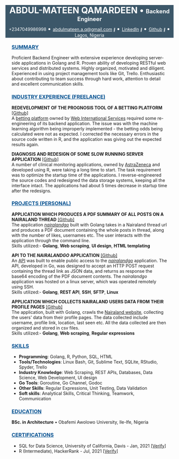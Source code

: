 <link rel="stylesheet" href="https://cdnjs.cloudflare.com/ajax/libs/font-awesome/4.7.0/css/font-awesome.min.css">

<div>
<div style = "background-color:#3C5769; color:white; margin:-20px">
<h1>
<center>
<span style = 'color: white'>ABDUL-MATEEN QAMARDEEN</span>
<span style = 'color: white'> &#x2022 </span>
<span style = 'font-size: 65%;color:white'>Backend Engineer</span>
</center/>
</h1>

<!-- <hr style = "background-color:gray;border-width:0;height:2px"> -->

<div style="text-align:center; margin-top:-10px; color:white">
+2347049986998
<span style = 'color: white; font-size:20px'> &#x2022 </span>
<a href="mailto:abdulmateen.a.q@gmail.com" style='color:white'>abdulmateen.a.q@gmail.com</a>
<i style="font-size:10px" class="fa">&#xf08e</i>
<span style = 'color: white; font-size:20px'> &#x2022 </span>
<a href="https://www.linkedin.com/in/abdulmateenqamardeen/" style='color:white'>LinkedIn</a>
<i style="font-size:10px" class="fa">&#xf08e</i>
<span style = 'color: white; font-size:20px'> &#x2022 </span>
<a href="https://github.com/DISCRETEboi/" style='color:white'>Github</a>
<i style="font-size:10px" class="fa">&#xf08e</i>
<span style = 'color: white; font-size:20px'> &#x2022 </span>
Lagos, Nigeria
</div>
</div>

<br />

<h3><u span style = 'color: #005090'>SUMMARY</u></h3>

Proficient Backend Engineer with extensive experience developing server-side applications in Golang and R. Proven ability of developing RESTful web services and distributed systems. Highly organized, motivated and diligent. Experienced in using project management tools like Git, Trello. Enthusiastic about contributing to team success through hard work, attention to detail and excellent communication skills.

<h3><u style = 'color:#005090'>INDUSTRY EXPERIENCE (FREELANCE)</u></h3>
 
<b>REDEVELOPMENT OF THE PROGNOSIS TOOL OF A BETTING PLATFORM</b> [[Github]](https://github.com/DISCRETEboi/wis-kickform)  
A [betting platform](https://www.thepunterspage.com/kickform/) owned by [Web International Services](https://www.wis-ltd.net/) required some re-engineering of its backend application. The issue was with the machine learning algorithm being improperly implemented - the betting odds being calculated were not as expected. I corrected the necessary errors in the source code written in R, and the application was giving out the expected results again.

<b>DIAGNOSIS AND REDESIGN OF SOME SLOW RUNNING SERVER APPLICATION</b>
[[Github]](https://github.com/DISCRETEboi/app-optimize)  
A number of clinical monitoring applications, owned by [AstraZeneca](https://www.astrazeneca.com/) and developed using R, were taking a long time to start. The task requirement was to optimize the startup time of the applications. I reverse-engineered the source codes and redesigned the data storage systems, keeping all the interface intact. The applications had about 5 times decrease in startup time after the redesigns.

<h3><u span style = 'color: #005090'>PROJECTS (PERSONAL)</u></h3>

<b>APPLICATION WHICH PRODUCES A PDF SUMMARY OF ALL POSTS ON A NAIRALAND THREAD</b>
[[Github]](https://github.com/DISCRETEboi/nairaland-go)  
The application [*nairalandgo*](https://github.com/DISCRETEboi/nairaland-go) built with Golang takes in a Nairaland thread url and produces a PDF document containing the whole posts in thread, along with the number of likes, usernames etc. The user interacts with the application through the command line.  
Skills utilized:- **Golang**, **Web scraping**, **UI design**, **HTML templating**

<b>API TO THE <i>NAIRALANDGO</i> APPLICATION</b>
[[Github]](https://github.com/DISCRETEboi/nairaland-go-api)  
An [API](https://github.com/DISCRETEboi/nairaland-go-api) was built to enable public access to the [*nairalandgo*](https://github.com/DISCRETEboi/nairaland-go) application. The API, developed in Go, was designed to accept an HTTP POST request containing the thread link as JSON data, and returns as response the base64 encoding of the PDF document contents. The *nairalandgo* application was hosted on a linux server, which was operated remotely using SSH.  
Skills utilized:- **Golang**, **REST API**, **SSH**, **SFTP**, **Linux**

<b>APPLICATION WHICH COLLECTS NAIRALAND USERS DATA FROM THEIR PROFILE PAGES</b>
[[Github]](https://github.com/DISCRETEboi/nairaland-data-scrape)  
The application, built with Golang, crawls the [Nairaland website](https://www.nairaland.com/), collecting the users' data from their profile pages. The data collected include username, profile link, location, last seen etc. All the data collected are then organized and stored in csv files.  
Skills utilized:- **Golang**, **Web scraping**, **Regular expressions**

<h3><u span style = 'color: #005090'>SKILLS</u></h3>

<ul>
<li><b>Programming</b>: Golang, R, Python, SQL, HTML</li>
<li><b>Tools/Technologies</b>: Linux Bash, Git, Sublime Text, SQLite, RStudio, Spyder, Trello</li>
<li><b>Industry Knowledge</b>: Web Scraping, REST APIs, Databases, Data Science, Web Development, UI design</li>
<li><b>Go Tools</b>: Goroutine, Go Channel, Godoc</li>
<li><b>Other Skills</b>: Regular Expressions, Unit Testing, Data Validation</li>
<li><b>Soft skills</b>: Analytical Skills, Critical Thinking, Teamwork, Communication</li>
</ul>

<h3><u span style = 'color: #005090'>EDUCATION</u></h3>

<div>
<b>BSc. in Architecture</b>
&#x2022
Obafemi Awolowo University, Ile-Ife, Nigeria
</div>

<h3><u span style = 'color: #005090'>CERTIFICATIONS</u></h3>

- SQL for Data Science, University of California, Davis - Jan, 2021 [[Verify]](https://www.coursera.org/account/accomplishments/verify/D6XQBUEZ4YR6?utm_source%3Dandroid%26utm_medium%3Dcertificate%26utm_content%3Dcert_image%26utm_campaign%3Dsharing_cta%26utm_product%3Dcourse)
- R (Intermediate), HackerRank - Jul, 2021 [[Verify]](https://www.hackerrank.com/certificates/f8006c3f3635)

